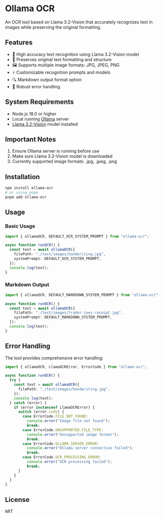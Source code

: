 # Ollama OCR

An OCR tool based on Llama 3.2-Vision that accurately recognizes text in images while preserving the original formatting.

## Features

- 🚀 High accuracy text recognition using Llama 3.2-Vision model
- 📝 Preserves original text formatting and structure
- 🖼️ Supports multiple image formats: JPG, JPEG, PNG
- ⚡️ Customizable recognition prompts and models
- 🔍 Markdown output format option
- 💪 Robust error handling

## System Requirements

- Node.js 18.0 or higher
- Local running [Ollama](https://ollama.com/) server
- [Llama 3.2-Vision](https://ollama.com/library/llama3.2-vision) model installed

## Important Notes

1. Ensure Ollama server is running before use
2. Make sure Llama 3.2-Vision model is downloaded
3. Currently supported image formats: .jpg, .jpeg, .png

## Installation

```bash
npm install ollama-ocr
# or using pnpm
pnpm add ollama-ocr
```

## Usage

### Basic Usage

```typescript
import { ollamaOCR, DEFAULT_OCR_SYSTEM_PROMPT } from "ollama-ocr";

async function runOCR() {
  const text = await ollamaOCR({
    filePath: "./test/images/handwriting.jpg",
    systemPrompt: DEFAULT_OCR_SYSTEM_PROMPT,
  });
  console.log(text);
}
```

### Markdown Output

```typescript
import { ollamaOCR, DEFAULT_MARKDOWN_SYSTEM_PROMPT } from "ollama-ocr";

async function runOCR() {
  const text = await ollamaOCR({
    filePath: "./test/images/trader-joes-receipt.jpg",
    systemPrompt: DEFAULT_MARKDOWN_SYSTEM_PROMPT,
  });
  console.log(text);
}
```

## Error Handling

The tool provides comprehensive error handling:

```typescript
import { ollamaOCR, LlamaOCRError, ErrorCode } from "ollama-ocr";

async function runOCR() {
  try {
    const text = await ollamaOCR({
      filePath: "./test/images/handwriting.jpg",
    });
    console.log(text);
  } catch (error) {
    if (error instanceof LlamaOCRError) {
      switch (error.code) {
        case ErrorCode.FILE_NOT_FOUND:
          console.error("Image file not found");
          break;
        case ErrorCode.UNSUPPORTED_FILE_TYPE:
          console.error("Unsupported image format");
          break;
        case ErrorCode.OLLAMA_SERVER_ERROR:
          console.error("Ollama server connection failed");
          break;
        case ErrorCode.OCR_PROCESSING_ERROR:
          console.error("OCR processing failed");
          break;
      }
    }
  }
}
```

## License

MIT
